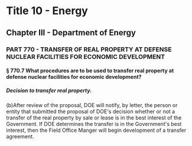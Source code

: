 
# Title 10 - Energy
## Chapter III - Department of Energy
### PART 770 - TRANSFER OF REAL PROPERTY AT DEFENSE NUCLEAR FACILITIES FOR ECONOMIC DEVELOPMENT
#### § 770.7 What procedures are to be used to transfer real property at defense nuclear facilities for economic development?
##### Decision to transfer real property.

(b)After review of the proposal, DOE will notify, by letter, the person or entity that submitted the proposal of DOE's decision whether or not a transfer of the real property by sale or lease is in the best interest of the Government. If DOE determines the transfer is in the Government's best interest, then the Field Office Manger will begin development of a transfer agreement.
